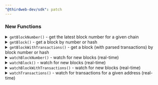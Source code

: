 ```yaml
---
"@thirdweb-dev/sdk": patch
---
```


### New Functions

<details>
<summary>
<code>getBlockNumber()</code> - get the latest block number for a given chain
</summary>
<br />

**Example:** Get the latest block number for Ethereum.

```js
import { getBlockNumber } from "@thirdweb-dev/sdk";

const blockNumber = await getBlockNumber({
  network: "ethereum",
});

console.log("Block number", blockNumber);
```

</details>

<details>
<summary>
<code>getBlock()</code> - get a block by number or hash
</summary>
<br />

**Example:** Get the latest block for Ethereum.

```js
import { getBlock } from "@thirdweb-dev/sdk";

const block = await getBlock({
  network: "ethereum",
  block: "latest",
});

console.log("Block", block);
```

</details>

<details>
<summary>
<code>getBlockWithTransactions()</code> - get a block (with parsed transactions) by block number or hash
</summary>
<br />

**Example:** Get the latest block for Ethereum.

```js
import { getBlockWithTransactions } from "@thirdweb-dev/sdk";

const blockWithTransactions = await getBlockWithTransactions({
  network: "ethereum",
  block: "latest",
});

console.log("Block", blockWithTransactions);
console.log("Transactions", blockWithTransactions.transactions);
```

</details>

<details>
<summary>
<code>watchBlockNumber()</code> - watch for new blocks (real-time)
</summary>
<br />

**Example:** Watch for new blocks on Ethereum.

```js
import { watchBlockNumber } from "@thirdweb-dev/sdk";

const unsubscribe = watchBlockNumber({
  network: "ethereum",
  onBlockNumber: (blockNumber) => {
    console.log("New block number", blockNumber);
  },
});

// Later unsubscribe from watching for new blocks
unsubscribe();
```

</details>

<details>
<summary>
<code>watchBlock()</code> - watch for new blocks (real-time)
</summary>
<br />

**Example:** Watch for new blocks on Ethereum.

```js
import { watchBlock } from "@thirdweb-dev/sdk";

const unsubscribe = watchBlock({
  network: "ethereum",
  onBlock: (block) => {
    console.log("New block", block);
  },
});

// Later unsubscribe from watching for new blocks
unsubscribe();
```

</details>

<details>
<summary>
<code>watchBlockWithTransactions()</code> - watch for new blocks (real-time)
</summary>
<br />

**Example:** Watch for new blocks on Ethereum.

```js
import { watchBlockWithTransactions } from "@thirdweb-dev/sdk";

const unsubscribe = watchBlockWithTransactions({
  network: "ethereum",
  onBlock: (blockWithTransactions) => {
    console.log("New block", blockWithTransactions);
    console.log("Transactions", blockWithTransactions.transactions);
  },
});

// Later unsubscribe from watching for new blocks
unsubscribe();
```

</details>

<details>
<summary>
<code>watchTransactions()</code> - watch for transactions for a given address (real-time)
</summary>
<br />

**Example:** Watch for transactions on USD Coin (USDC) contract address.

```js
import { watchTransactions } from "@thirdweb-dev/sdk";

const unsubscribe = watchTransactions({
  network: "ethereum",
  contractAddress: "0xa0b86991c6218b36c1d19d4a2e9eb0ce3606eb48",
  onTransactions: (transactions) => {
    console.log("New transactions", transactions);
  },
});

// Later unsubscribe from watching for new transactions
unsubscribe();
```

</details>
